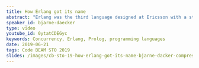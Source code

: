 ```yaml
---
title: How Erlang got its name
abstract: "Erlang was the third language designed at Ericsson with a structure of modules, processes and process communication in the tradition of Modula. Modula had been designed by Niklaus Wirth the inventor also of Pascal. This talk will discuss the large scale international efforts in the 1980’s to create a standard systems programming language."
speaker_id: bjarne-daecker
type: video
youtube_id: 0ytatCDEGyc
keywords: Concurrency, Erlang, Prolog, programming languages
date: 2019-06-21
tags: Code BEAM STO 2019
slides: /images/cb-sto-19-how-erlang-got-its-name-bjarne-dacker-compressed-1.pdf
---
```


